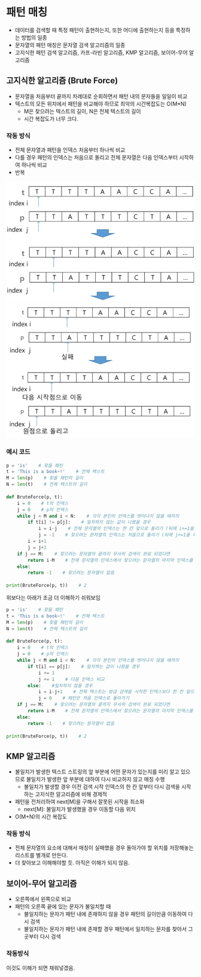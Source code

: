 # 패턴 매칭
- 데이터를 검색할 때 특정 패턴이 출현하는지, 또한 어디에 출현하는지 등을 특정하는 방법의 일종
- 문자열의 패턴 매칭은 문자열 검색 알고리즘의 일종
- 고지식한 패턴 검색 알고리즘, 카프-라빈 알고리즘, KMP 알고리즘, 보이어-무어 알고리즘

## 고지식한 알고리즘 (Brute Force)
- 문자열을 처음부터 끝까지 차례대로 순회하면서 패턴 내의 문자들을 일일이 비교
- 텍스트의 모든 위치에서 패턴을 비교해야 하므로 최악의 시간복잡도는 O(M*N)
    - M은 찾으려는 텍스트의 길이, N은 전체 텍스트의 길이
    - 시간 복잡도가 너무 크다.

### 작동 방식
- 전체 문자열과 패턴을 인덱스 처음부터 하나씩 비교
- 다를 경우 패턴의 인덱스는 처음으로 돌리고 전체 문자열은 다음 인덱스부터 시작하여 하나씩 비교
- 반복

![alt text](image-15.png)
![alt text](image-16.png)

### 예시 코드
```python
p = 'is'    # 찾을 패턴
t = 'This is a book~!'    # 전체 텍스트
M = len(p)    # 찾을 패턴의 길이
N = len(t)    # 전체 텍스트의 길이

def BruteForce(p, t):
    i = 0    # t의 인덱스
    j = 0    # p의 인덱스
    while j < M and i < N:    # 각각 본인의 인덱스를 벗어나지 않을 때까지
        if t[i] != p[j]:    # 일치하지 않는 값이 나왔을 경우
            i = i-j    # 전체 문자열의 인덱스는 한 칸 앞으로 돌리기 (뒤에 i+=1을 해주기 때문에 i-j)
            j = -1    # 찾으려는 문자열의 인덱스는 처음으로 돌리기 (뒤에 j+=1을 해주기 때문에 -1)
        i = i+1
        j = j+1
    if j == M:    # 찾으려는 문자열의 끝까지 무사히 검색이 완료 되었다면
        return i-M    # 전체 문자열의 인덱스에서 찾으려는 문자열의 마지막 인덱스를 뺀 값을 반환 (이게 찾으려는 문자열이 처음으로 시작한 인덱스)
    else:
        return -1    # 찾으려는 문자열이 없음

print(BruteForce(p, t))    # 2
```

위보다는 아래가 조금 더 이해하기 쉬워보임
```python
p = 'is'    # 찾을 패턴
t = 'This is a book~!'    # 전체 텍스트
M = len(p)    # 찾을 패턴의 길이
N = len(t)    # 전체 텍스트의 길이

def BruteForce(p, t):
    i = 0    # t의 인덱스
    j = 0    # p의 인덱스
    while j < M and i < N:    # 각각 본인의 인덱스를 벗어나지 않을 때까지
        if t[i] == p[j]:    # 일치하는 값이 나왔을 경우
            i += 1
            j += 1    # 다음 인덱스 비교
        else:    #일치하지 않을 경우
            i = i-j+1    # 전체 텍스트는 방금 검색을 시작한 인덱스보다 한 칸 앞으로 이동
            j = 0    # 패턴은 처음 인덱스로 돌아가기
    if j == M:    # 찾으려는 문자열의 끝까지 무사히 검색이 완료 되었다면
        return i-M    # 전체 문자열의 인덱스에서 찾으려는 문자열의 마지막 인덱스를 뺀 값을 반환 (이게 찾으려는 문자열이 처음으로 시작한 인덱스)
    else:
        return -1    # 찾으려는 문자열이 없음

print(BruteForce(p, t))    # 2
```

## KMP 알고리즘
- 불일치가 발생한 텍스트 스트링의 앞 부분에 어떤 문자가 있는지를 미리 알고 있으므로 불일치가 발생한 앞 부분에 대하여 다시 비교하지 않고 매칭 수행
    - 불일치가 발생할 경우 이전 검색 시작 인덱스의 한 칸 앞부터 다시 검색을 시작하는 고지식한 알고리즘에 비해 경제적
- 패턴을 전처리하여 next[M]을 구해서 잘못된 시작을 최소화
    - next[M]: 불일치가 발생했을 경우 이동할 다음 위치
- O(M+N)의 시간 복잡도

### 작동 방식
- 전체 문자열의 요소에 대해서 매칭이 실패했을 경우 돌아가야 할 위치를 저장해놓는 리스트를 별개로 만든다.
- 더 찾아보고 이해해야할 듯. 아직은 이해가 되지 않음.

## 보이어-무어 알고리즘
- 오른쪽에서 왼쪽으로 비교
- 패턴의 오른쪽 끝에 있는 문자가 불일치할 때
    - 불일치하는 문자가 패턴 내에 존재하지 않을 경우 패턴의 길이만큼 이동하여 다시 검색
    - 불일치하는 문자가 패턴 내에 존재할 경우 패턴에서 일치하는 문자를 찾아서 그 곳부터 다시 검색

### 작동방식
이것도 이해가 되면 채워넣겠음.